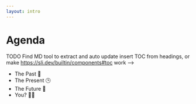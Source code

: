 ```yaml
---
layout: intro
---
```


# Agenda

TODO Find MD tool to extract and auto update insert TOC from headings, or make https://sli.dev/builtin/components#toc work -->

- The Past 🏯
- The Present 🕒
- The Future 🚀
- You? 🧑‍🦰
